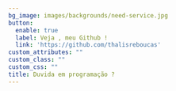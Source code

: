 ```yaml
---
bg_image: images/backgrounds/need-service.jpg
button:
  enable: true
  label: Veja , meu Github !
  link: 'https://github.com/thalisreboucas'
custom_attributes: ""
custom_class: ""
custom_css: ""
title: Duvida em programação ?
---
```

